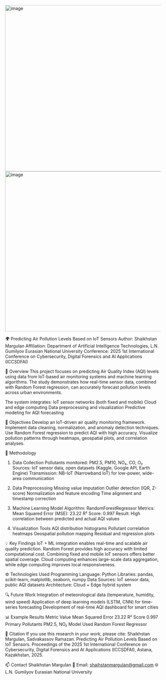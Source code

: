 <img width="827" height="536" alt="image" src="https://github.com/user-attachments/assets/bd6e7412-a886-4b45-96ee-4f6fb08fb54e" />
<img width="788" height="516" alt="image" src="https://github.com/user-attachments/assets/d97c91d4-db3d-4375-af90-1364f4c5c686" />

🌍 Predicting Air Pollution Levels Based on IoT Sensors
Author: Shaikhstan Margulan
Affiliation: Department of Artificial Intelligence Technologies, L.N. Gumilyov Eurasian National University
Conference: 2025 1st International Conference on Cybersecurity, Digital Forensics and AI Applications (ICCSDFAI)

📖 Overview
This project focuses on predicting Air Quality Index (AQI) levels using data from IoT-based air monitoring systems and machine learning algorithms.
The study demonstrates how real-time sensor data, combined with Random Forest regression, can accurately forecast pollution levels across urban environments.

The system integrates:
IoT sensor networks (both fixed and mobile)
Cloud and edge computing
Data preprocessing and visualization
Predictive modeling for AQI forecasting

🎯 Objectives
Develop an IoT-driven air quality monitoring framework.
Implement data cleaning, normalization, and anomaly detection techniques.
Use Random Forest regression to predict AQI with high accuracy.
Visualize pollution patterns through heatmaps, geospatial plots, and correlation analyses.

🧠 Methodology
1. Data Collection
Pollutants monitored: PM2.5, PM10, NO₂, CO, O₃
Sources: IoT sensor data, open datasets (Kaggle, Google API, Earth Engine)
Transmission: NB-IoT (Narrowband IoT) for low-power, wide-area communication

2. Data Preprocessing
Missing value imputation
Outlier detection (IQR, Z-score)
Normalization and feature encoding
Time alignment and timestamp correction

3. Machine Learning Model
Algorithm: RandomForestRegressor
Metrics:
Mean Squared Error (MSE): 23.22
R² Score: 0.997
Result: High correlation between predicted and actual AQI values

4. Visualization Tools
AQI distribution histograms
Pollutant correlation heatmaps
Geospatial pollution mapping
Residual and regression plots

💡 Key Findings
IoT + ML integration enables real-time and scalable air quality prediction.
Random Forest provides high accuracy with limited computational cost.
Combining fixed and mobile IoT sensors offers better spatial coverage.
Cloud computing enhances large-scale data aggregation, while edge computing improves local responsiveness.

⚙️ Technologies Used
Programming Language: Python
Libraries: pandas, scikit-learn, matplotlib, seaborn, numpy
Data Sources: IoT sensor data, public AQI datasets
Architecture: Cloud + Edge hybrid system

🔍 Future Work
Integration of meteorological data (temperature, humidity, wind speed)
Application of deep learning models (LSTM, CNN) for time-series forecasting
Development of real-time AQI dashboard for smart cities

📊 Example Results
Metric	Value
Mean Squared Error	23.22
R² Score	0.997
Primary Pollutants	PM2.5, NO₂
Model Used	Random Forest Regressor

🧾 Citation
If you use this research in your work, please cite:
Shaikhstan Margulan, Sadvakassov Ramazan. Predicting Air Pollution Levels Based on IoT Sensors.
Proceedings of the 2025 1st International Conference on Cybersecurity, Digital Forensics and AI Applications (ICCSDFAI), Astana, Kazakhstan, 2025.

📫 Contact
Shaikhstan Margulan
📧 Email: shaihstanmargulan@gmail.com
🌐 L.N. Gumilyov Eurasian National University
